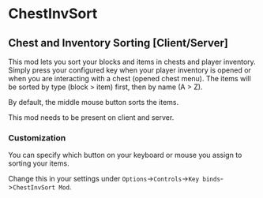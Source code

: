 # ChestInvSort
## Chest and Inventory Sorting [Client/Server]

This mod lets you sort your blocks and items in chests and player inventory. Simply press your configured key when your player inventory is opened or when you are interacting with a chest (opened chest menu).
The items will be sorted by type (block > item) first, then by name (A > Z).

By default, the middle mouse button sorts the items. 

This mod needs to be present on client and server.

### Customization

You can specify which button on your keyboard or mouse you assign to sorting your items.

Change this in your settings under `Options`->`Controls`->`Key binds`->`ChestInvSort Mod`.